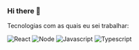 ### Hi there 👋

Tecnologias com as quais eu sei trabalhar:

<img alt="React" src="https://img.shields.io/badge/-React-45b8d8?style=flat-square&logo=react&logoColor=white" />
<img alt="Node" src="https://img.shields.io/badge/-React-45b8d8?style=flat-square&logo=react&logoColor=white" />
<img alt="Javascript" src="https://img.shields.io/badge/-React-45b8d8?style=flat-square&logo=react&logoColor=white" />
<img alt="Typescript" src="https://img.shields.io/badge/-React-45b8d8?style=flat-square&logo=react&logoColor=white" />


